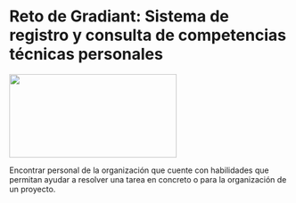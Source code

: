 # Reto de Gradiant: Sistema de registro y consulta de competencias técnicas personales

<img src = "img/logo.jpeg" width = 300 height = 150>


Encontrar personal de la organización que cuente con habilidades que permitan ayudar a resolver una tarea en concreto o para la organización de un proyecto.
